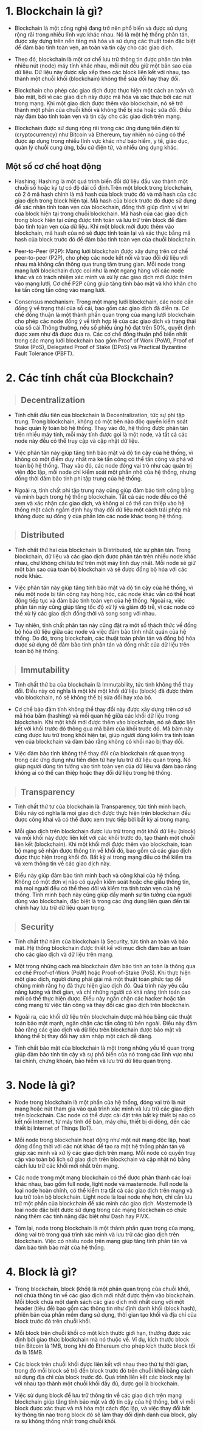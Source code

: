 # 1. Blockchain là gì?

+ Blockchain là một công nghệ đang trở nên phổ biến và được sử dụng rộng rãi trong nhiều lĩnh vực khác nhau. Nó là một hệ thống phân tán, được xây dựng trên nền tảng mã hóa và sử dụng các thuật toán đặc biệt để đảm bảo tính toàn vẹn, an toàn và tin cậy cho các giao dịch.

+ Theo đó, blockchain là một cơ chế lưu trữ thông tin được phân tán trên nhiều nút (node) máy tính khác nhau, mỗi nút đều giữ một bản sao của dữ liệu. Dữ liệu này được sắp xếp theo các block liên kết với nhau, tạo thành một chuỗi khối (blockchain) không thể sửa đổi hay thay đổi.

+ Blockchain cho phép các giao dịch được thực hiện một cách an toàn và bảo mật, bởi vì các giao dịch này được mã hóa và xác thực bởi các nút trong mạng. Khi một giao dịch được thêm vào blockchain, nó sẽ trở thành một phần của chuỗi khối và không thể bị xóa hoặc sửa đổi. Điều này đảm bảo tính toàn vẹn và tin cậy cho các giao dịch trên mạng.

+ Blockchain được sử dụng rộng rãi trong các ứng dụng tiền điện tử (cryptocurrency) như Bitcoin và Ethereum, tuy nhiên nó cũng có thể được áp dụng trong nhiều lĩnh vực khác như bảo hiểm, y tế, giáo dục, quản lý chuỗi cung ứng, bầu cử điện tử, và nhiều ứng dụng khác.

## Một số cơ chế hoạt động

+ Hashing: Hashing là một quá trình biến đổi dữ liệu đầu vào thành một chuỗi số hoặc ký tự có độ dài cố định.Trên một block trong blockchain, có 2 ô mã hash chính là mã hash của block trước đó và mã hash của các giao dịch trong block hiện tại. Mã hash của block trước đó được sử dụng để xác nhận tính toàn vẹn của blockchain, đồng thời giúp định vị vị trí của block hiện tại trong chuỗi blockchain. Mã hash của các giao dịch trong block hiện tại cũng được tính toán và lưu trữ trên block để đảm bảo tính toàn vẹn của dữ liệu. Khi một block mới được thêm vào blockchain, mã hash của nó sẽ được tính toán lại và xác thực bằng mã hash của block trước đó để đảm bảo tính toàn vẹn của chuỗi blockchain.

+ Peer-to-Peer (P2P): Mạng lưới blockchain được xây dựng trên cơ chế peer-to-peer (P2P), cho phép các node kết nối và trao đổi dữ liệu với nhau mà không cần thông qua trung tâm trung gian. Mỗi node trong mạng lưới blockchain được coi như là một ngang hàng với các node khác và có trách nhiệm xác minh và xử lý các giao dịch mới được thêm vào mạng lưới. Cơ chế P2P cũng giúp tăng tính bảo mật và khó khăn cho kẻ tấn công tấn công vào mạng lưới.

+ Consensus mechanism: Trong một mạng lưới blockchain, các node cần đồng ý về trạng thái của sổ cái, bao gồm các giao dịch đã diễn ra. Cơ chế đồng thuận là một thành phần quan trọng của mạng lưới blockchain cho phép các node đồng ý về tính hợp lệ của các giao dịch và trạng thái của sổ cái.Thông thường, nếu số phiếu ủng hộ đạt trên 50%, quyết định được xem như đã được đưa ra. Các cơ chế đồng thuận phổ biến nhất trong các mạng lưới blockchain bao gồm Proof of Work (PoW), Proof of Stake (PoS), Delegated Proof of Stake (DPoS) và Practical Byzantine Fault Tolerance (PBFT).

# 2. Các tính chất của Blockchain?

> ## Decentralization

+ Tính chất đầu tiên của blockchain là Decentralization, tức sự phi tập trung. Trong blockchain, không có một bên nào độc quyền kiểm soát hoặc quản lý toàn bộ hệ thống. Thay vào đó, hệ thống được phân tán trên nhiều máy tính, mỗi máy tính được gọi là một node, và tất cả các node này đều có thể truy cập và cập nhật dữ liệu.

+ Việc phân tán này giúp tăng tính bảo mật và độ tin cậy của hệ thống, vì không có một điểm duy nhất mà kẻ tấn công có thể tấn công và phá vỡ toàn bộ hệ thống. Thay vào đó, các node đóng vai trò như các quản trị viên độc lập, mỗi node chỉ kiểm soát một phần nhỏ của hệ thống, nhưng đồng thời đảm bảo tính phi tập trung của hệ thống.

+ Ngoài ra, tính chất phi tập trung này cũng giúp đảm bảo tính công bằng và minh bạch trong hệ thống blockchain. Tất cả các node đều có thể xem và xác nhận các giao dịch, và không ai có thể can thiệp vào hệ thống một cách ngầm định hay thay đổi dữ liệu một cách trái phép mà không được sự đồng ý của phần lớn các node khác trong hệ thống.

> ## Distributed

+ Tính chất thứ hai của blockchain là Distributed, tức sự phân tán. Trong blockchain, dữ liệu và các giao dịch được phân tán trên nhiều node khác nhau, chứ không chỉ lưu trữ trên một máy tính duy nhất. Mỗi node sẽ giữ một bản sao của toàn bộ blockchain và sẽ được đồng bộ hóa với các node khác.

+ Việc phân tán này giúp tăng tính bảo mật và độ tin cậy của hệ thống, vì nếu một node bị tấn công hay hỏng hóc, các node khác vẫn có thể hoạt động tiếp tục và đảm bảo tính toàn vẹn của hệ thống. Ngoài ra, việc phân tán này cũng giúp tăng tốc độ xử lý và giảm độ trễ, vì các node có thể xử lý các giao dịch đồng thời và song song với nhau.

+ Tuy nhiên, tính chất phân tán này cũng đặt ra một số thách thức về đồng bộ hóa dữ liệu giữa các node và việc đảm bảo tính nhất quán của hệ thống. Do đó, trong blockchain, các thuật toán phân tán và đồng bộ hóa được sử dụng để đảm bảo tính phân tán và đồng nhất của dữ liệu trên toàn bộ hệ thống.

> ## Immutability

+ Tính chất thứ ba của blockchain là Immutability, tức tính không thể thay đổi. Điều này có nghĩa là một khi một khối dữ liệu (block) đã được thêm vào blockchain, nó sẽ không thể bị sửa đổi hay xóa bỏ.

+ Cơ chế bảo đảm tính không thể thay đổi này được xây dựng trên cơ sở mã hóa băm (hashing) và mối quan hệ giữa các khối dữ liệu trong blockchain. Khi một khối mới được thêm vào blockchain, nó sẽ được liên kết với khối trước đó thông qua mã băm của khối trước đó. Mã băm này cũng được lưu trữ trong khối hiện tại, giúp người dùng kiểm tra tính toàn vẹn của blockchain và đảm bảo rằng không có khối nào bị thay đổi.

+ Việc đảm bảo tính không thể thay đổi của blockchain rất quan trọng trong các ứng dụng như tiền điện tử hay lưu trữ dữ liệu quan trọng. Nó giúp người dùng tin tưởng vào tính toàn vẹn của dữ liệu và đảm bảo rằng không ai có thể can thiệp hoặc thay đổi dữ liệu trong hệ thống.

> ## Transparency

+ Tính chất thứ tư của blockchain là Transparency, tức tính minh bạch. Điều này có nghĩa là mọi giao dịch được thực hiện trên blockchain đều được công khai và có thể được xem trực tiếp bởi bất kỳ ai trong mạng.

+ Mỗi giao dịch trên blockchain được lưu trữ trong một khối dữ liệu (block) và mỗi khối này được liên kết với các khối trước đó, tạo thành một chuỗi liên kết (blockchain). Khi một khối mới được thêm vào blockchain, toàn bộ mạng sẽ nhận được thông tin về khối đó, bao gồm cả các giao dịch được thực hiện trong khối đó. Bất kỳ ai trong mạng đều có thể kiểm tra và xem thông tin về các giao dịch này.

+ Điều này giúp đảm bảo tính minh bạch và công khai của hệ thống. Không có một đơn vị nào có quyền kiểm soát hoặc che giấu thông tin, mà mọi người đều có thể theo dõi và kiểm tra tính toàn vẹn của hệ thống. Tính minh bạch này cũng giúp đẩy mạnh sự tin tưởng của người dùng vào blockchain, đặc biệt là trong các ứng dụng liên quan đến tài chính hay lưu trữ dữ liệu quan trọng.

> ## Security

+ Tính chất thứ năm của blockchain là Security, tức tính an toàn và bảo mật. Hệ thống blockchain được thiết kế với mục đích đảm bảo an toàn cho các giao dịch và dữ liệu trên mạng.

+ Một trong những cách mà blockchain đảm bảo tính an toàn là thông qua cơ chế Proof-of-Work (PoW) hoặc Proof-of-Stake (PoS). Khi thực hiện một giao dịch, người dùng phải giải mã một thuật toán phức tạp để chứng minh rằng họ đã thực hiện giao dịch đó. Quá trình này yêu cầu năng lượng và thời gian, và chỉ những người có khả năng tính toán cao mới có thể thực hiện được. Điều này ngăn chặn các hacker hoặc tấn công mạng từ việc tấn công và thay đổi các giao dịch trên blockchain.

+ Ngoài ra, các khối dữ liệu trên blockchain được mã hóa bằng các thuật toán bảo mật mạnh, ngăn chặn các tấn công từ bên ngoài. Điều này đảm bảo rằng các giao dịch và dữ liệu trên blockchain được bảo mật và không thể bị thay đổi hay xâm nhập một cách dễ dàng.

+ Tính chất bảo mật của blockchain là một trong những yếu tố quan trọng giúp đảm bảo tính tin cậy và sự phổ biến của nó trong các lĩnh vực như tài chính, chứng khoán, bảo hiểm và lưu trữ dữ liệu quan trọng.

# 3. Node là gì?

+ Node trong blockchain là một phần của hệ thống, đóng vai trò là nút mạng hoặc nút tham gia vào quá trình xác minh và lưu trữ các giao dịch trên blockchain. Các node có thể được cài đặt trên bất kỳ thiết bị nào có kết nối Internet, từ máy tính để bàn, máy chủ, thiết bị di động, đến các thiết bị Internet of Things (IoT).

+ Mỗi node trong blockchain hoạt động như một nút mạng độc lập, hoạt động đồng thời với các nút khác để tạo ra một hệ thống phân tán và giúp xác minh và xử lý các giao dịch trên mạng. Mỗi node có quyền truy cập vào toàn bộ lịch sử giao dịch trên blockchain và cập nhật nó bằng cách lưu trữ các khối mới nhất trên mạng.

+ Các node trong một mạng blockchain có thể được phân thành các loại khác nhau, bao gồm full node, light node và masternode. Full node là loại node hoàn chỉnh, có thể kiểm tra tất cả các giao dịch trên mạng và lưu trữ toàn bộ blockchain. Light node là loại node nhẹ hơn, chỉ cần lưu trữ một phần của blockchain để xác minh các giao dịch. Masternode là loại node đặc biệt được sử dụng trong các mạng blockchain có chức năng thêm các tính năng đặc biệt như Dash hay PIVX.

+ Tóm lại, node trong blockchain là một thành phần quan trọng của mạng, đóng vai trò trong quá trình xác minh và lưu trữ các giao dịch trên blockchain. Việc có nhiều node trên mạng giúp tăng tính phân tán và đảm bảo tính bảo mật của hệ thống.

# 4. Block là gì?

+ Trong blockchain, block (khối) là một phần quan trọng của chuỗi khối, nơi chứa thông tin về các giao dịch mới nhất được thêm vào blockchain. Mỗi block chứa một danh sách các giao dịch mới nhất cùng với một header (tiêu đề) bao gồm các thông tin như định danh khối (block hash), phiên bản của phần mềm đang sử dụng, thời gian tạo khối và địa chỉ của block trước đó trên chuỗi khối.

+ Mỗi block trên chuỗi khối có một kích thước giới hạn, thường được xác định bởi giao thức blockchain mà nó thuộc về. Ví dụ, kích thước block trên Bitcoin là 1MB, trong khi đó Ethereum cho phép kích thước block tối đa là 15MB.

+ Các block trên chuỗi khối được liên kết với nhau theo thứ tự thời gian, trong đó mỗi block sẽ trỏ đến block trước đó trên chuỗi khối bằng cách sử dụng địa chỉ của block trước đó. Quá trình liên kết các block này lại với nhau tạo thành một chuỗi khối đầy đủ, được gọi là blockchain.

+ Việc sử dụng block để lưu trữ thông tin về các giao dịch trên mạng blockchain giúp tăng tính bảo mật và độ tin cậy của hệ thống, bởi vì mỗi block được xác thực và mã hóa một cách độc lập, và việc thay đổi bất kỳ thông tin nào trong block đó sẽ làm thay đổi định danh của block, gây ra sự không thống nhất trong chuỗi khối.

